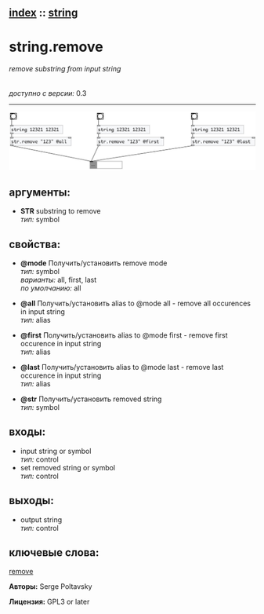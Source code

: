 [index](index.html) :: [string](category_string.html)
---

# string.remove

###### remove substring from input string

*доступно с версии:* 0.3

---




[![example](../examples/img/string.remove.jpg)](../examples/pd/string.remove.pd)



## аргументы:

* **STR**
substring to remove<br>
_тип:_ symbol<br>





## свойства:

* **@mode** 
Получить/установить remove mode<br>
_тип:_ symbol<br>
_варианты:_ all, first, last<br>
_по умолчанию:_ all<br>

* **@all** 
Получить/установить alias to @mode all - remove all occurences in input string<br>
_тип:_ alias<br>

* **@first** 
Получить/установить alias to @mode first - remove first occurence in input string<br>
_тип:_ alias<br>

* **@last** 
Получить/установить alias to @mode last - remove last occurence in input string<br>
_тип:_ alias<br>

* **@str** 
Получить/установить removed string<br>
_тип:_ symbol<br>



## входы:

* input string or symbol<br>
_тип:_ control
* set removed string or symbol<br>
_тип:_ control



## выходы:

* output string<br>
_тип:_ control



## ключевые слова:

[remove](keywords/remove.html)






**Авторы:** Serge Poltavsky




**Лицензия:** GPL3 or later





